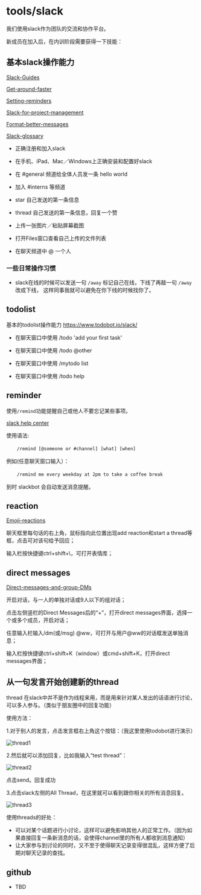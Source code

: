 # tools/slack

我们使用slack作为团队的交流和协作平台。

新成员在加入后，在内训阶段需要获得一下技能：

## 基本slack操作能力

[Slack-Guides](https://get.slack.help/hc/en-us/categories/202622877-Slack-Guides)

[Get-around-faster](https://get.slack.help/hc/en-us/articles/217626598-Get-around-faster)

[Setting-reminders](https://get.slack.help/hc/en-us/articles/208423427-Setting-reminders)

[Slack-for-project-management](https://get.slack.help/hc/en-us/articles/218130338-Slack-for-project-management)

[Format-better-messages](https://get.slack.help/hc/en-us/articles/218080247-Format-better-messages)

[Slack-glossary](https://get.slack.help/hc/en-us/articles/213817348-Slack-glossary)

- 正确注册和加入slack

- 在手机、iPad、Mac／Windows上正确安装和配置好slack

- 在 #general 频道给全体人员发一条 hello world

- 加入 #interns 等频道

- star 自己发送的第一条信息

- thread 自己发送的第一条信息，回复一个赞

- 上传一张图片／粘贴屏幕截图

- 打开Files窗口查看自己上传的文件列表

- 在聊天频道中 @ 一个人

### 一些日常操作习惯

- slack在线的时候可以发送一句 `/away` 标记自己在线，下线了再敲一句 `/away` 改成下线， 这样同事我就可以避免在你下线的时候找你了。

## todolist

基本的todolist操作能力 https://www.todobot.io/slack/

- 在聊天窗口中使用 /todo 'add your first task'

- 在聊天窗口中使用 /todo @other

- 在聊天窗口中使用 /mytodo list

- 在聊天窗口中使用 /todo help

## reminder
使用`/remind`功能提醒自己或他人不要忘记某些事项。

[slack help center](https://get.slack.help/hc/en-us/articles/208423427-Setting-reminders)

使用语法:

　　`/remind [@someone or #channel] [what] [when]`

例如(任意聊天窗口输入）：

　　`/remind me every weekday at 2pm to take a coffee break`

到时 slackbot 会自动发送消息提醒。

## reaction
[Emoji-reactions](https://get.slack.help/hc/en-us/articles/206870317-Emoji-reactions)

聊天框里每句话的右上角，鼠标指向此位置出现add reaction和start a thread等框，点击可对该句给予回应；

输入栏按快捷键ctrl+shift+\，可打开表情库；

## direct messages
[Direct-messages-and-group-DMs](https://get.slack.help/hc/en-us/articles/212281468-Direct-messages-and-group-DMs)

开启对话，与一人的单独对话或9人以下的组对话；

点击左侧竖栏的Direct Messages后的“+”，打开direct messages界面，选择一个或多个成员，开启对话；

任意输入栏输入/dm(或/msg) @ww，可打开与用户@ww的对话框发送单独消息；

输入栏按快捷键ctrl+shift+K（window）或cmd+shift+K，打开direct messages界面；

## 从一句发言开始创建新的thread

thread 在slack中并不是作为线程来用，而是用来针对某人发出的话语进行讨论，可以多人参与。（类似于朋友圈中的回复功能）

使用方法：

1.对于别人的发言，点击发言框右上角这个按钮：（我这里使用todobot进行演示）

![thread1](https://github.com/lazyparser/weloveinterns/blob/master/resources/Image/thread1.PNG)

2.然后就可以添加回复，比如我输入“test thread”：

![thread2](https://github.com/lazyparser/weloveinterns/blob/master/resources/Image/thread2.PNG)

点击send。回复成功

3.点击slack左侧的All Thread，在这里就可以看到跟你相关的所有消息回复。

![thread3](https://github.com/lazyparser/weloveinterns/blob/master/resources/Image/thread3.PNG)

使用threads的好处：

- 可以对某个话题进行小讨论，这样可以避免影响其他人的正常工作。（因为如果直接回复一条新消息的话，会使得channel里的所有人都收到消息通知）
- 让大家参与到讨论的同时，又不至于使得聊天记录变得很混乱，这样方便了后期对聊天记录的查找。

## github

- TBD

